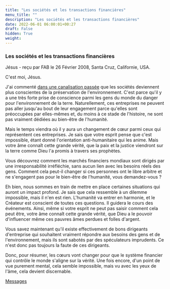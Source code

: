 ```yaml
---
title: "Les sociétés et les transactions financières"
menu_title: ""
description: "Les sociétés et les transactions financières"
date: 2022-06-01 06:00:01+00:27
draft: False
hidden: True
weight:
---
```

### Les sociétés et les transactions financières

Jésus - reçu par FAB le 26 Février 2008, Santa Cruz, Californie, USA.

C'est moi, Jésus.

J'ai commenté [dans une canalisation passée](/fr-contemporary-messages/fr-contemporary-messages-by-date-order/fr-contemporary-messages-2007/fr-2007-9-9-1-fab-jesus/) que les sociétés deviennent plus conscientes de la préservation de l'environnement. C'est parce qu'il y a une très forte prise de conscience parmi les gens du monde du danger pour l'environnement de la terre. Naturellement, ces entreprises ne peuvent pas aller jusqu'au bout de leur engagement parce qu'elles sont préoccupées par elles-mêmes et, du moins à ce stade de l'histoire, ne sont pas vraiment dédiées au bien-être de l'humanité.

Mais le temps viendra où il y aura un changement de cœur parmi ceux qui représentent ces entreprises. Je sais que votre esprit pense que c'est impossible, étant donné l'orientation anti-humanitaire qui les anime. Mais votre âme connaît cette grande vérité, que la paix et la justice viendront sur la terre comme Dieu l'a promis à travers ses prophètes.

Vous découvrez comment les marchés financiers mondiaux sont dirigés par une irresponsabilité irréfléchie, sans aucun lien avec les besoins réels des gens. Comment cela peut-il changer si ces personnes ont le libre arbitre et ne s'engagent pas pour le bien-être de l'humanité, vous demandez-vous ?

Eh bien, nous sommes en train de mettre en place certaines situations qui auront un impact profond. Je sais que cela ressemble à un dilemme impossible, mais il n'en est rien. L'humanité va entrer en harmonie, et le Créateur est conscient de toutes ces questions. Il guidera le cours des événements. Ainsi, même si votre esprit ne peut pas saisir comment cela peut être, votre âme connaît cette grande vérité, que Dieu a le pouvoir d'influencer même ces pauvres âmes perdues et folles d'argent.

Vous savez maintenant qu'il existe effectivement de bons dirigeants d'entreprise qui souhaitent vraiment répondre aux besoins des gens et de l'environnement, mais ils sont sabotés par des spéculateurs imprudents. Ce n'est donc pas toujours la faute de ces dirigeants.

Donc, pour résumer, les cœurs vont changer pour que le système financier qui contrôle le monde s'aligne sur la vérité. Une fois encore, d'un point de vue purement mental, cela semble impossible, mais vu avec les yeux de l'âme, cela devient discernable.

[Messages](/fr-contemporary-messages/fr-contemporary-messages-by-date-order/fr-contemporary-messages-2008)